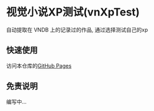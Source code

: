 # 视觉小说XP测试(vnXpTest)
自动提取在 VNDB 上的记录过的作品, 通过选择测试自己的xp

## 快速使用
访问本仓库的[GitHub Pages](https://xdragonworks.github.io/vnxptest/) <br>

## 免责说明
编写中...